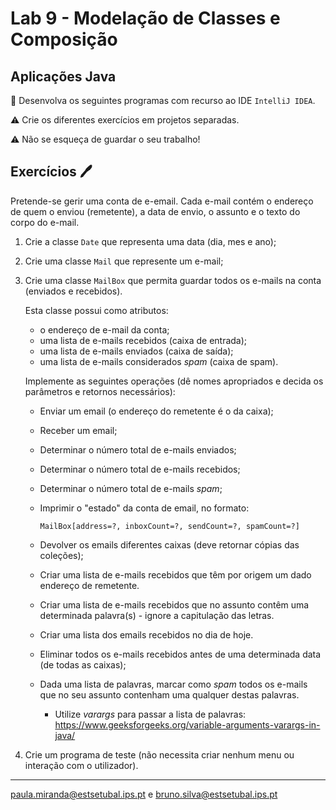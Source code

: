 # Lab 9 -  Modelação de Classes e Composição

## Aplicações Java 

:dart: Desenvolva os seguintes programas com recurso ao IDE `IntelliJ IDEA`.

:warning: Crie os diferentes exercícios em projetos separadas.

:warning: Não se esqueça de guardar o seu trabalho!  

## Exercícios :pen:

Pretende-se gerir uma conta de e-email. Cada e-mail contém o endereço de quem o enviou (remetente), a data de envio, o assunto e o texto do corpo do e-mail.

1. Crie a classe `Date` que representa uma data (dia, mes e ano);

2. Crie uma classe `Mail` que represente um e-mail;

3. Crie uma classe `MailBox` que permita guardar todos os e-mails na conta (enviados e recebidos). 

    Esta classe possui como atributos: 
    - o endereço de e-mail da conta;
    - uma lista de e-mails recebidos (caixa de entrada);
    - uma lista de e-mails enviados (caixa de saída);    
    - uma lista de e-mails considerados *spam* (caixa de spam).  
    
    Implemente as seguintes operações (dê nomes apropriados e decida os parâmetros e retornos necessários):

    - Enviar um email (o endereço do remetente é o da caixa);
    - Receber um email;
    
    - Determinar o número total de e-mails enviados; 
    - Determinar o número total de e-mails recebidos;  
    - Determinar o número total de e-mails *spam*;  

    - Imprimir o "estado" da conta de email, no formato:

        ```console
        MailBox[address=?, inboxCount=?, sendCount=?, spamCount=?]
        ```

    - Devolver os emails diferentes caixas (deve retornar cópias das coleções);

    - Criar uma lista de e-mails recebidos que têm por origem um dado endereço de remetente.

    - Criar uma lista de e-mails recebidos que no assunto contêm uma determinada palavra(s) - ignore a capitulação das letras.

    - Criar uma lista dos emails recebidos no dia de hoje.

    - Eliminar todos os e-mails recebidos antes de uma determinada data (de todas as caixas);
    
    - Dada uma lista de palavras, marcar como *spam* todos os e-mails que no seu assunto contenham uma qualquer destas palavras.

        - Utilize *varargs* para passar a lista de palavras: <https://www.geeksforgeeks.org/variable-arguments-varargs-in-java/>
    
4. Crie um programa de teste (não necessita criar nenhum menu ou interação com o utilizador).
     

---
paula.miranda@estsetubal.ips.pt e bruno.silva@estsetubal.ips.pt

